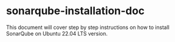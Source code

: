 # sonarqube-installation-doc
This document will cover step by step instructions on how to install SonarQube on Ubuntu 22.04 LTS version.
